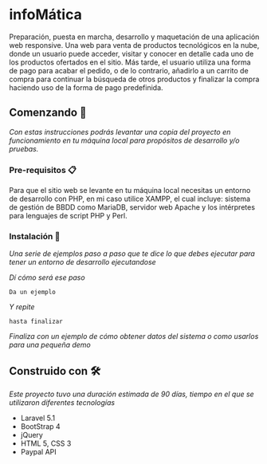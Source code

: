 # infoMática 

Preparación, puesta en marcha, desarrollo y maquetación de una aplicación web responsive.
Una web para venta de productos tecnológicos en la nube, donde un usuario puede acceder, visitar y conocer en detalle cada uno de los productos ofertados en el sitio.
Más tarde, el usuario utiliza una forma de pago para acabar el pedido, o de lo contrario, añadirlo a un carrito de compra para continuar la búsqueda de otros productos y finalizar la compra haciendo uso de la forma de pago predefinida.

## Comenzando 🚀

_Con estas instrucciones podrás levantar una copia del proyecto en funcionamiento en tu máquina local para propósitos de desarrollo y/o pruebas._

### Pre-requisitos 📋

Para que el sitio web se levante en tu máquina local necesitas un entorno de desarrollo con PHP, en mi caso utilice XAMPP, el cual incluye: sistema de gestión de BBDD como MariaDB, servidor web Apache y los intérpretes para lenguajes de script PHP y Perl.

### Instalación 🔧

_Una serie de ejemplos paso a paso que te dice lo que debes ejecutar para tener un entorno de desarrollo ejecutandose_

_Dí cómo será ese paso_

```
Da un ejemplo
```

_Y repite_

```
hasta finalizar
```

_Finaliza con un ejemplo de cómo obtener datos del sistema o como usarlos para una pequeña demo_

## Construido con 🛠️

_Este proyecto tuvo una duración estimada de 90 días, tiempo en el que se utilizaron diferentes tecnologías_

- Laravel 5.1
- BootStrap 4
- jQuery
- HTML 5, CSS 3
- Paypal API
